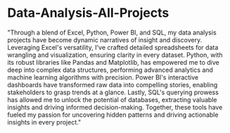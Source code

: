# Data-Analysis-All-Projects
"Through a blend of Excel, Python, Power BI, and SQL, my data analysis projects have become dynamic narratives of insight and discovery. Leveraging Excel's versatility, I've crafted detailed spreadsheets for data wrangling and visualization, ensuring clarity in every dataset. Python, with its robust libraries like Pandas and Matplotlib, has empowered me to dive deep into complex data structures, performing advanced analytics and machine learning algorithms with precision. Power BI's interactive dashboards have transformed raw data into compelling stories, enabling stakeholders to grasp trends at a glance. Lastly, SQL's querying prowess has allowed me to unlock the potential of databases, extracting valuable insights and driving informed decision-making. Together, these tools have fueled my passion for uncovering hidden patterns and driving actionable insights in every project."
